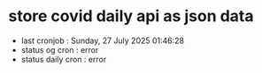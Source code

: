 # store covid daily api as json data

- last cronjob : Sunday, 27 July 2025 01:46:28
- status og cron : error
- status daily cron : error
      
      